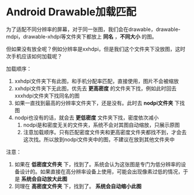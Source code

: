 # Android Drawable加载匹配

为了适配不同分辨率的屏幕，对于同一张图，我们会在drawable，drawable-mdpi，drawable-xhdpi等文件夹下都放上 **同名** ，**不同大小** 的图。

但如果没有放全呢？例如分辨率是xxhdpi，但是我们这个文件夹下没放图，这时次手机应该如何加载呢？

加载顺序：

1. xxhdpi文件夹下有此图，和手机分配率匹配，直接使用，图片不会被缩放
2. xxhdpi文件夹下无此图，优先去 **更高密度** 的文件夹下找，例如此时回去xxxhdpi文件夹下找同名的图
3. 如果一直找到最高的分辨率文件夹下，还是没有。此时去 **nodpi文件夹** 下找图
4. nodpi也没有的话，就会去 **更低密度** 文件夹下找，密度依次减小
   1. nodpi是和密度无关的文件夹，系统不会对其图自动缩放，只展示原图
   2. 注意加载顺序。只有匹配密度文件夹和更高密度文件夹都找不到，才会去这次找。所以放到nodpi文件夹中的图，不建议在放到其他文件夹中

注意：

1. 如果在 **低密度文件夹** 下，找到了。系统会认为这张图是专门为低分辨率的设备设计的。如果直接在高分辨率设备上使用，可能会出现像素过低的情况，于是 **系统会自动放大此图** 
2. 同理在 **高密度文件夹** 下，找到了。 **系统会自动缩小此图** 

